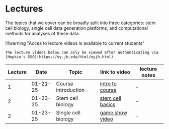 # Lectures

The topics that we cover can be broadly split into three categories: stem cell biology, single cell data generation platforms, and computational methods for analyses of these data.

!!!warning "Acces to lecture videos is available to current students"

    The lecture videos below can only be viewed after authenticating via [Hopkin's SSO](https://my.jh.edu/html/myjh.html)




| Lecture| Date     | Topic               | link to video                                                                                            | lecture notes             |
| ------ | -------- | ------------------- | -------------------------------------------------------------------------------------------------------- | ------------------------- |
| 1      | 01-21-25 | Course introduction | [intro to course](https://jh.hosted.panopto.com/Panopto/Pages/Viewer.aspx?id=c047b280-8a46-470b-afbf-b26c01451900) | - |
| 2      | 01-23-25 | Stem cell biology   | [stem cell basics](https://jh.hosted.panopto.com/Panopto/Pages/Viewer.aspx?id=d4192c55-13ef-4132-b3fb-b26e017de24b)| -                 |
| 2      | 01-23-25 | Single cell biology | [game show video](https://jh.hosted.panopto.com/Panopto/Pages/Viewer.aspx?id=3f3787ab-4d3e-4c66-a1e5-b26e017e2bf0) | -|


